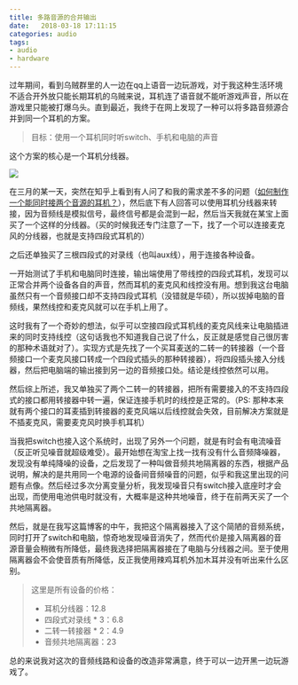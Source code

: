 ```yaml
---
title: 多路音源的合并输出
date:   2018-03-18 17:11:15
categories: audio
tags:
- audio
- hardware
---
```

过年期间，看到乌贼群里的人一边在qq上语音一边玩游戏，对于我这种生活环境不适合开外放只能长期耳机的乌贼来说，耳机连了语音就不能听游戏声音，所以在游戏里只能被打爆乌头。直到最近，我终于在网上发现了一种可以将多路音频源合并到同一个耳机的方案。<!--more-->

> 目标：使用一个耳机同时听switch、手机和电脑的声音

这个方案的核心是一个耳机分线器。

![](http://7xsaq2.com1.z0.glb.clouddn.com/img/spliter.jpg)

在三月的某一天，突然在知乎上看到有人问了和我的需求差不多的问题（[如何制作一个能同时接两个音源的耳机？](https://www.zhihu.com/question/20942127)），然后底下有人回答可以使用耳机分线器来转接，因为音频线是模拟信号，最终信号都是会混到一起，然后当天我就在某宝上面买了一个这样的分线器。（买的时候我还专门注意了一下，找了一个可以连接麦克风的分线器，也就是支持四段式耳机的）

之后还单独买了三根四段式的对录线（也叫aux线），用于连接各种设备。

一开始测试了手机和电脑同时连接，输出端使用了带线控的四段式耳机，发现可以正常合并两个设备各自的声音，然而耳机的麦克风和线控没有用。想到我这台电脑虽然只有一个音频接口却不支持四段式耳机（没错就是华硕），所以拔掉电脑的音频线，果然线控和麦克风就可以在手机上用了。

这时我有了一个奇妙的想法，似乎可以空接四段式耳机线的麦克风线来让电脑插进来的同时支持线控（这句话我也不知道我自己说了什么，反正就是感觉自己很厉害的那种术语就对了）。实现方式是先找了一个买耳麦送的二转一的转接器（一个音频接口一个麦克风接口转成一个四段式插头的那种转接器），将四段插头接入分线器，然后把电脑端的输出接到另一边的音频接口处。结论是线控依然可以用。

然后综上所述，我又单独买了两个二转一的转接器，把所有需要接入的不支持四段式的接口都用转接器中转一遍，保证连接手机时的线控是正常的。（PS: 那种本来就有两个接口的耳麦插到转接器的麦克风端以后线控就会失效，目前解决方案就是不插麦克风，需要麦克风时换手机耳机）

当我把switch也接入这个系统时，出现了另外一个问题，就是有时会有电流噪音（反正听见噪音就超级难受）。最开始想在淘宝上找一找有没有什么音频降噪器，发现没有单纯降噪的设备，之后发现了一种叫做音频共地隔离器的东西，根据产品说明，解决的是共用同一个电源的设备间音频噪音的问题，似乎和我这里出现的问题有点像。然后经过多次分离变量分析，我发现噪音只有switch接入底座时才会出现，而使用电池供电时就没有，大概率是这种共地噪音，终于在前两天买了一个共地隔离器。

然后，就是在我写这篇博客的中午，我把这个隔离器接入了这个简陋的音频系统，同时打开了switch和电脑，惊奇地发现噪音消失了，然而代价是接入隔离器的音源音量会稍微有所降低，最终我选择把隔离器接在了电脑与分线器之间。至于使用隔离器会不会使音质有所降低，反正我使用辣鸡耳机外加木耳并没有听出来什么区别。

> 这里是所有设备的价格：
> * 耳机分线器：12.8
> * 四段式对录线 * 3：6.8
> * 二转一转接器 * 2：4.9
> * 音频共地隔离器：23

总的来说我对这次的音频线路和设备的改造非常满意，终于可以一边开黑一边玩游戏了。
